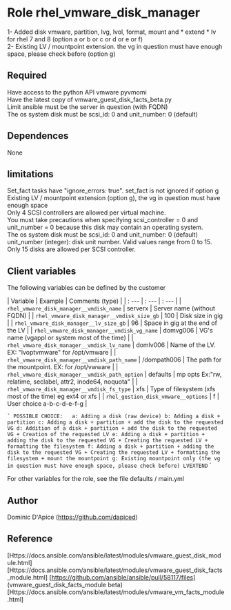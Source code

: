 Role rhel_vmware_disk_manager
=============================

1- Added disk vmware, partition, lvg, lvol, format, mount and * extend * lv for rhel 7 and 8 (option a or b or c or d or e or f)  
2- Existing LV / mountpoint extension. the vg in question must have enough space, please check before (option g)

Required
--------

Have access to the python API vmware pyvmomi  
Have the latest copy of vmware_guest_disk_facts_beta.py  
Limit ansible must be the server in question (with FQDN)  
The os system disk must be scsi_id: 0 and unit_number: 0 (default)  

Dependences
------------

None

limitations
-----------

Set_fact tasks have "ignore_errors: true". set_fact is not ignored if option g  
Existing LV / mountpoint extension (option g), the vg in question must have enough space  
Only 4 SCSI controllers are allowed per virtual machine.  
You must take precautions when specifying scsi_controller = 0 and unit_number = 0 because this disk may contain an operating system.  
The os system disk must be scsi_id: 0 and unit_number: 0 (default)  
unit_number (integer): disk unit number. Valid values ​​range from 0 to 15. Only 15 disks are allowed per SCSI controller.  

Client variables
----------------

The following variables can be defined by the customer

| Variable                                       | Example     | Comments (type)                                              |
| : ---                                          | : ---       | : ---                                                        |
| `rhel_vmware_disk_manager__vmdisk_name`        | serverx     | Server name (without FQDN)                                   |
| `rhel_vmware_disk_manager__vmdisk_size_gb`     | 100         | Disk size in gig                                             |
| `rhel_vmware_disk_manager__lv_size_gb`         | 96          | Space in gig at the end of the LV                            |
| `rhel_vmware_disk_manager__vmdisk_vg_name`     | domvg006    | VG's name (vgappl or system most of the time)                |
| `rhel_vmware_disk_manager__vmdisk_lv_name`     | domlv006    | Name of the LV. EX: "lvoptvmware" for /opt/vmware            |
| `rhel_vmware_disk_manager__vmdisk_path_name`   | /dompath006 | The path for the mountpoint. EX: for /opt/vwware             |
| `rhel_vmware_disk_manager__vmdisk_path_option` | defaults    | mp opts Ex:"rw, relatime, seclabel, attr2, inode64, noquota" |
| `rhel_vmware_disk_manager__vmdisk_fs_type`     | xfs         | Type of filesystem (xfs most of the time) eg ext4 or xfs     |
| `rhel_gestion_disk_vmware__options`            | f           | User choice  a-b-c-d-e-f-g                                   |

`` `
POSSIBLE CHOICE:  
a: Adding a disk (raw device)
b: Adding a disk + partition
c: Adding a disk + partition + add the disk to the requested VG
d: Addition of a disk + partition + add the disk to the requested VG + Creation of the requested LV
e: Adding a disk + partition + adding the disk to the requested VG + Creating the requested LV + formatting the filesystem
f: Adding a disk + partition + adding the disk to the requested VG + Creating the requested LV + formatting the filesystem + mount the mountpoint
g: Existing mountpoint only (the vg in question must have enough space, please check before) LVEXTEND
`` `

For other variables for the role, see the file defaults / main.yml

Author
------

Dominic D'Apice (https://github.com/dapiced)

Reference
---------

[Https://docs.ansible.com/ansible/latest/modules/vmware_guest_disk_module.html]
[Https://docs.ansible.com/ansible/latest/modules/vmware_guest_disk_facts_module.html]
[https://github.com/ansible/ansible/pull/58117/files] (vmware_guest_disk_facts_module beta)
[Https://docs.ansible.com/ansible/latest/modules/vmware_vm_facts_module.html]
